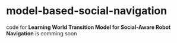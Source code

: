 # model-based-social-navigation
code for **Learning World Transition Model for Social-Aware Robot Navigation** is comming soon
